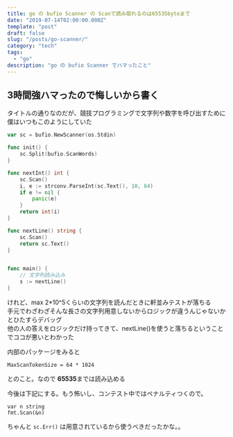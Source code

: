 ```yaml
---
title: go の bufio Scanner の Scanで読み取れるのは65535byteまで
date: "2019-07-14T02:00:00.000Z"
template: "post"
draft: false
slug: "/posts/go-scanner/"
category: "tech"
tags:
  - "go"
description: "go の bufio Scanner でハマったこと"
---
```


## 3時間強ハマったので悔しいから書く  

タイトルの通りなのだが、競技プログラミングで文字列や数字を呼び出すために僕はいつもこのようにしていた


```go
var sc = bufio.NewScanner(os.Stdin)

func init() {
	sc.Split(bufio.ScanWords)
}

func nextInt() int {
	sc.Scan()
	i, e := strconv.ParseInt(sc.Text(), 10, 64)
	if e != nil {
		panic(e)
	}
	return int(i)
}

func nextLine() string {
	sc.Scan()
	return sc.Text()
}


func main() {
    // 文字列読み込み
	s := nextLine()
}
```

けれど、max 2*10^5くらいの文字列を読んだときに軒並みテストが落ちる  
手元でわざわざそんな長さの文字列用意しないからロジックが違うんじゃないかとひたすらデバッグ  
他の人の答えをロジックだけ持ってきて、nextLine()を使うと落ちるということでココが悪いとわかった

内部のパッケージをみると

```
MaxScanTokenSize = 64 * 1024
```

とのこと。なので **65535**までは読み込める  


今後は下記にする。もう怖いし、コンテスト中ではペナルティつくので。

```
var n string
fmt.Scan(&n)
```

ちゃんと `sc.Err()` は用意されているから使うべきだったかな。。
